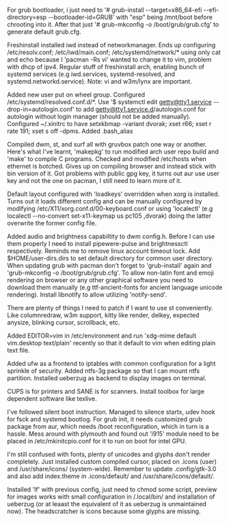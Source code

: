 For grub bootloader, i just need to '# grub-install --target=x86_64-efi --efi-directory=esp --bootloader-id=GRUB' with "esp" being /mnt/boot before chrooting into it. After that just '# grub-mkconfig -o /boot/grub/grub.cfg' to generate default grub.cfg.

Freshinstall installed iwd instead of networkmanager. Ends up configuring /etc/resolv.conf; /etc/iwd/main.conf; /etc/systemd/network/* using only cat and echo because I 'pacman -Rs vi' wanted to change it to vim, problem with dhcp of ipv4. Regular stuff of freshinstall arch, enabling bunch of systemd services (e.g iwd.services, systemd-resolved, and systemd.networkd.service). Note: vi and w3m/lynx are important.

Added new user put on wheel group. Configured /etc/systemd/resolved.conf.d/*. Use '$ systemctl edit getty@tty1.service --drop-in=autologin.conf' to add getty@tty1.service.d/autologin.conf for autologin without login manager (should not be added manually).  Configured ~/.xinitrc to have setxkbmap -variant dvorak; xset r66; xset r rate 191; xset s off -dpms. Added .bash_alias

Compiled dwm, st, and surf all with gruvbox patch one way or another. Here's what I've learnt, 'makepkg' to run modified arch user
repo build and 'make' to compile C programs. Checked and modified /etc/hosts when ethernet is botched. Gives up on compiling browser and instead stick with bin version of it. Got problems with public gpg key, it turns out aur use user key and not the one on pacman, I still need to learn more of it.

Default layout configured with 'loadkeys' overridden when xorg is installed. Turns out it loads different config and can be manually configured by modifying /etc/X11/xorg.conf.d/00-keyboard.conf or using 'localectl' (e.g localectl --no-convert set-x11-keymap us pc105 ,dvorak) doing the latter overwrite the former config file.

Added audio and brightness capabiltity to dwm config.h. Before I can use them properly I need to install pipewere-pulse and brightnessctl respectively. Reminds me to remove linux account timeout lock. Add $HOME/user-dirs.dirs to set default directory for common user directory. When updating grub with pacman don't forget to 'grub-install' again and 'grub-mkconfig -o /boot/grub/grub.cfg'. To allow non-latin font and emoji rendering on browser or any other graphical software you need to download them manually (e.g ttf-ancient-fonts for ancient language unicode rendering). Install libnotify to allow utilizing  'notify-send'.

There are plenty of things I need to patch if I want to use st conveniently. Like columnredraw, w3m support, kitty like render, delkey, expected anysize, blinking cursor, scrollback, etc.

Added EDITOR=vim in /etc/environment and run 'xdg-mime default vim.desktop text/plain' recently so that it default to vim when editing plain text file.

Added ufw as a frontend to iptables with common configuration for a light sprinkle of security. Added ntfs-3g package so that I can mount ntfs partition. Installed ueberzug as backend to display images on terminal.

CUPS is for printers and SANE is for scanners. Install toolbox for large dependent software like texlive.

I've followed silent boot instruction. Managed to silence startx, udev hook for fsck and systemd bootlog. For grub init, it needs customized grub package from aur, which needs /boot reconfiguration, which in turn is a hassle. Mess around with plymouth and found out 'i915' module need to be placed in /etc/mkinitcpio.conf for it to run on boot for intel GPU.

I'm still confused with fonts, plenty of unicodes and glyphs don't render completely. Just installed custom compiled cursor, placed on .icons (user) and /usr/share/icons/ (system-wide). Remember to update .config/gtk-3.0 and also add index.theme in .icons/default/ and /usr/share/icons/default/.

Installed 'lf' with previous config, just need to chmod some script, preview for images works with small configuration in /.local/bin/ and installation of ueberzug (or at leaast the equivalent of it as ueberzug is unmaintained now). The headscratcher is icons because some glyphs are missing.
